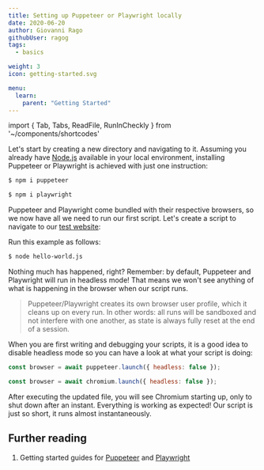 ```yaml
---
title: Setting up Puppeteer or Playwright locally
date: 2020-06-20
author: Giovanni Rago
githubUser: ragog
tags:
  - basics

weight: 3
icon: getting-started.svg

menu:
  learn:
    parent: "Getting Started"
---
```


import { Tab, Tabs, ReadFile, RunInCheckly } from '~/components/shortcodes'

Let's start by creating a new directory and navigating to it. Assuming you already have [Node.js](https://nodejs.org/) available in your local environment, installing Puppeteer or Playwright is achieved with just one instruction:

<!-- more -->

<Tabs>
<Tab title="Puppeteer">

```sh
$ npm i puppeteer
```

</Tab>
<Tab title="Playwright">

```sh
$ npm i playwright
```

</Tab>
</Tabs>

Puppeteer and Playwright come bundled with their respective browsers, so we now have all we need to run our first script. Let's create a script to navigate to our [test website](https://danube-webshop.herokuapp.com):

<Tabs>
<Tab title="Puppeteer">

<ReadFile filename="samples/puppeteer/basic-navigation.js" />

</Tab>
<Tab title="Playwright">

<ReadFile filename="samples/playwright/basic-navigation.js" />

</Tab>
</Tabs>

Run this example as follows:
```sh
$ node hello-world.js
```


Nothing much has happened, right? Remember: by default, Puppeteer and Playwright will run in headless mode! That means we won't see anything of what is happening in the browser when our script runs.

> Puppeteer/Playwright creates its own browser user profile, which it cleans up on every run. In other words: all runs will be sandboxed and not interfere with one another, as state is always fully reset at the end of a session.

When you are first writing and debugging your scripts, it is a good idea to disable headless mode so you can have a look at what your script is doing:

<Tabs>
<Tab title="Puppeteer">

```js
const browser = await puppeteer.launch({ headless: false });
```
<RunInCheckly script="/samples/puppeteer/basic-navigation.js" framework="puppeteer" />

</Tab>
<Tab title="Playwright">

```js
const browser = await chromium.launch({ headless: false });
```
<RunInCheckly script="/samples/playwright/basic-navigation.js" framework="playwright" />

</Tab>
</Tabs>

After executing the updated file, you will see Chromium starting up, only to shut down after an instant. Everything is working as expected! Our script is just so short, it runs almost instantaneously.

## Further reading
1. Getting started guides for [Puppeteer](https://pptr.dev) and [Playwright](https://playwright.dev/docs/intro#installation)